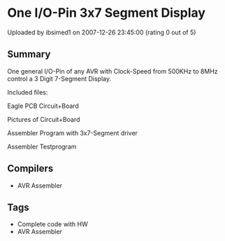 # One I/O-Pin 3x7 Segment Display

Uploaded by ibsimed1 on 2007-12-26 23:45:00 (rating 0 out of 5)

## Summary

One general I/O-Pin of any AVR with Clock-Speed from 500KHz to 8MHz control a 3 Digit 7-Segment Display.  

Included files:  

Eagle PCB Circuit+Board  

Pictures of Circuit+Board  

Assembler Program with 3x7-Segment driver  

Assembler Testprogram

## Compilers

- AVR Assembler

## Tags

- Complete code with HW
- AVR Assembler
